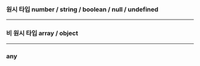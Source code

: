 

### 원시 타입 number / string / boolean / null / undefined

---

### 비 원시 타입 array / object

---

### any

